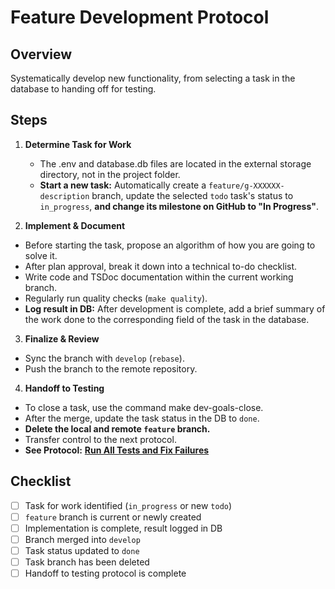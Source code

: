 # Feature Development Protocol

## Overview
Systematically develop new functionality, from selecting a task in the database to handing off for testing.

## Steps
1. **Determine Task for Work**
   - The .env and database.db files are located in the external storage directory, not in the project folder.
   - **Start a new task:** Automatically create a `feature/g-XXXXXX-description` branch, update the selected `todo` task's status to `in_progress`, **and change its milestone on GitHub to "In Progress"**.

2.  **Implement & Document**
   - Before starting the task, propose an algorithm of how you are going to solve it.
   - After plan approval, break it down into a technical to-do checklist.
   - Write code and TSDoc documentation within the current working branch.
   - Regularly run quality checks (`make quality`).
   - **Log result in DB:** After development is complete, add a brief summary of the work done to the corresponding field of the task in the database.

3.  **Finalize & Review**
   - Sync the branch with `develop` (`rebase`).
   - Push the branch to the remote repository.

4.  **Handoff to Testing**
   - To close a task, use the command make dev-goals-close.
   - After the merge, update the task status in the DB to `done`.
   - **Delete the local and remote `feature` branch.**
   - Transfer control to the next protocol.
   - **See Protocol:** **[Run All Tests and Fix Failures](./run-all-tests-and-fix-failures.md)**

## Checklist
- [ ] Task for work identified (`in_progress` or new `todo`)
- [ ] `feature` branch is current or newly created
- [ ] Implementation is complete, result logged in DB
- [ ] Branch merged into `develop`
- [ ] Task status updated to `done`
- [ ] Task branch has been deleted
- [ ] Handoff to testing protocol is complete